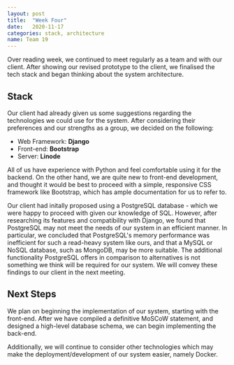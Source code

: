 ```yaml
---
layout: post
title:  "Week Four"
date:   2020-11-17
categories: stack, architecture
name: Team 19
---
```


Over reading week, we continued to meet regularly as a team and with our client.
After showing our revised prototype to the client, we finalised the tech stack and began thinking about the system architecture.

## Stack

Our client had already given us some suggestions regarding the technologies we could use for the system. After considering their preferences and our strengths as a group, we decided on the following:

- Web Framework: **Django**
- Front-end: **Bootstrap**
- Server: **Linode**

All of us have experience with Python and feel comfortable using it for the backend.
On the other hand, we are quite new to front-end development, and thought it would be best to proceed with a simple, responsive CSS framework like Bootstrap, which has ample documentation for us to refer to.

Our client had initally proposed using a PostgreSQL database - which we were happy to proceed with given our knowledge of SQL. However, after researching its features and compatibility with Django, we found that PostgreSQL may not meet the needs of our system in an efficient manner. In particular, we concluded that PostgreSQL's memory performance was inefficient for such a read-heavy system like ours, and that a MySQL or NoSQL database, such as MongoDB, may be more suitable. The additional functionality PostgreSQL offers in comparison to alternatives is not something we think will be required for our system. We will convey these findings to our client in the next meeting.

## Next Steps

We plan on beginning the implementation of our system, starting with the front-end. After we have compiled a definitive MoSCoW statement, and designed a high-level database schema, we can begin implementing the back-end.

Additionally, we will continue to consider other technologies which may make the deployment/development of our system easier, namely Docker.